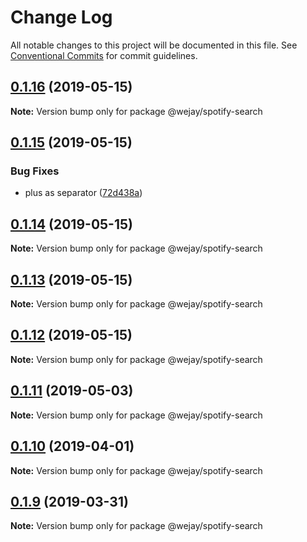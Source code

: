 # Change Log

All notable changes to this project will be documented in this file.
See [Conventional Commits](https://conventionalcommits.org) for commit guidelines.

## [0.1.16](https://github.com/Iteam1337/wejay-utils/compare/@wejay/spotify-search@0.1.15...@wejay/spotify-search@0.1.16) (2019-05-15)

**Note:** Version bump only for package @wejay/spotify-search





## [0.1.15](https://github.com/Iteam1337/wejay-utils/compare/@wejay/spotify-search@0.1.14...@wejay/spotify-search@0.1.15) (2019-05-15)


### Bug Fixes

* plus as separator ([72d438a](https://github.com/Iteam1337/wejay-utils/commit/72d438a))





## [0.1.14](https://github.com/Iteam1337/wejay-utils/compare/@wejay/spotify-search@0.1.13...@wejay/spotify-search@0.1.14) (2019-05-15)

**Note:** Version bump only for package @wejay/spotify-search





## [0.1.13](https://github.com/Iteam1337/wejay-utils/compare/@wejay/spotify-search@0.1.12...@wejay/spotify-search@0.1.13) (2019-05-15)

**Note:** Version bump only for package @wejay/spotify-search





## [0.1.12](https://github.com/Iteam1337/wejay-utils/compare/@wejay/spotify-search@0.1.11...@wejay/spotify-search@0.1.12) (2019-05-15)

**Note:** Version bump only for package @wejay/spotify-search





## [0.1.11](https://github.com/Iteam1337/wejay-utils/compare/@wejay/spotify-search@0.1.10...@wejay/spotify-search@0.1.11) (2019-05-03)

**Note:** Version bump only for package @wejay/spotify-search





## [0.1.10](https://github.com/Iteam1337/wejay-utils/compare/@wejay/spotify-search@0.1.9...@wejay/spotify-search@0.1.10) (2019-04-01)

**Note:** Version bump only for package @wejay/spotify-search





## [0.1.9](https://github.com/Iteam1337/wejay-utils/compare/@wejay/spotify-search@0.1.8...@wejay/spotify-search@0.1.9) (2019-03-31)

**Note:** Version bump only for package @wejay/spotify-search
